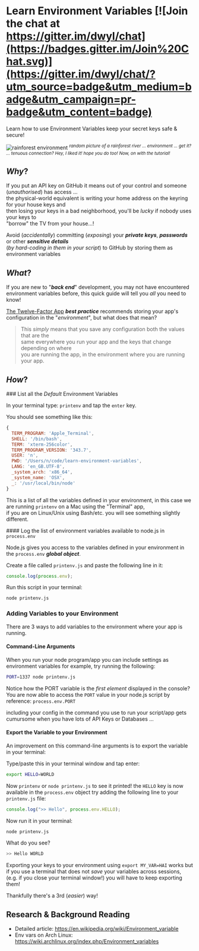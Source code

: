 # Learn Environment Variables [![Join the chat at https://gitter.im/dwyl/chat](https://badges.gitter.im/Join%20Chat.svg)](https://gitter.im/dwyl/chat/?utm_source=badge&utm_medium=badge&utm_campaign=pr-badge&utm_content=badge)

Learn how to use Environment Variables keep your secret keys safe & secure!

![rainforest environment](http://i.imgur.com/aL1qD74.jpg)
<sup>*random picture of a rainforest river ... environment ... get it? ... tenuous connection? Hey, I liked it! hope you do too! Now, on with the tutorial!* </sup>


## *Why*?

If you put an API key on GitHub it means out of your control and someone
(*unauthorised*) has access ...  
the physical-world equivalent is writing your home address on the keyring
for your house keys and  
then losing your keys in a bad neighborhood, you'll be *lucky* if nobody uses
your keys to  
"borrow" the TV from your house...!

Avoid (*accidentally*) committing (*exposing*) your ***private keys***, ***passwords*** or other ***sensitive details***  
(*by hard-coding in them in your script*) to GitHub by storing them
as environment variables

## *What*?

If you are new to "***back end***" development, you may not have encountered
environment variables
before, this quick guide will tell you *all* you need to know!

[The Twelve-Factor App](http://12factor.net/config) ***best practice***
recommends storing your app's configuration
in the "*environment*", but what does that mean?

> This *simply* means that you save any configuration both the values that are the  
same everywhere you run your app and the keys that change depending on where  
you are running the app, in the environment where you are running your app.

## *How*?

### List all the *Default* Environment Variables

In your terminal type: `printenv` and tap the `enter` key.

You should see something like this:
```js
{
  TERM_PROGRAM: 'Apple_Terminal',
  SHELL: '/bin/bash',
  TERM: 'xterm-256color',
  TERM_PROGRAM_VERSION: '343.7',
  USER: 'n',
  PWD: '/Users/n/code/learn-environment-variables',
  LANG: 'en_GB.UTF-8',
  _system_arch: 'x86_64',
  _system_name: 'OSX',
  _: '/usr/local/bin/node'
}
```
This is a list of all the variables defined in your environment,
in this case we are running `printenv` on a Mac using the "Terminal" app,  
if you are on Linux/Unix using Bash/etc.
you will see something slightly different.

#### Log the list of environment variables available to node.js in `process.env`

Node.js gives you access to the variables defined in your environment
in the `process.env` ***global object***.

Create a file called `printenv.js` and paste the following line in it:
```js
console.log(process.env);
```
Run this script in your terminal:
```sh
node printenv.js
```

### Adding Variables to your Environment

There are 3 ways to add variables to the environment where your app is running.

#### Command-Line Arguments

When you run your node program/app you can include settings as environment variables
for example, try running the following:

```sh
PORT=1337 node printenv.js
```
Notice how the PORT variable is the *first element* displayed in the console?
You are now able to access the `PORT` value in your node.js script
by reference: `process.env.PORT`

including your config in the command you use to run your script/app gets
cumursome when you have lots of API Keys or Databases ...

#### Export the Variable to your Environment

An improvement on this command-line arguments is to export the variable
in your terminal:

Type/paste this in your terminal window and tap enter:
```sh
export HELLO=WORLD
```
Now `printenv` or `node printenv.js` to see it printed!
the `HELLO` key is now available in the `process.env` object
try adding the following line to your `printenv.js` file:

```js
console.log(">> Hello", process.env.HELLO);
```
Now run it in your terminal:
```sh
node printenv.js
```
What do you see?

```sh
>> Hello WORLD
```

Exporting your keys to your environment using `export MY_VAR=HAI` works
but if you use a terminal that does not *save* your variables across sessions,
(e.g. if you close your terminal window!) you will have to keep exporting them!

Thankfully there's a 3rd (*easier*) way!



## Research & Background Reading

+ Detailed article: https://en.wikipedia.org/wiki/Environment_variable
+ Env vars on Arch Linux: https://wiki.archlinux.org/index.php/Environment_variables
